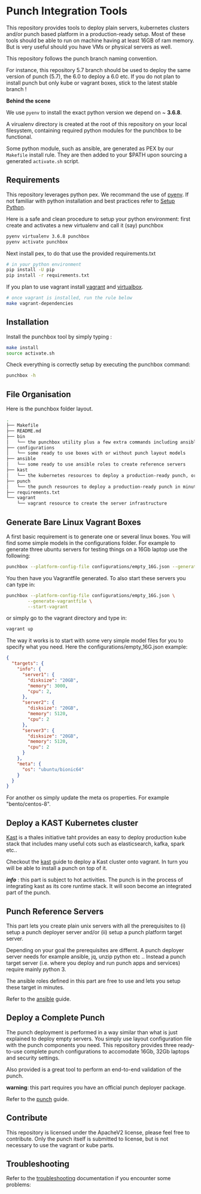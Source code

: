 # Punch Integration Tools

This repository provides tools to deploy plain servers, kubernetes clusters and/or
punch based platform in a production-ready setup. Most of these tools should be able to run on machine having at least 16GB of ram memory. 
But is very useful should you have VMs or physical servers as well.

This repository follows the punch branch naming convention. 

For instance, this repository 5.7 branch should be used to deploy the same version of punch (5.7), the 6.0 to deploy a 6.0 etc. If you do not plan to install punch but only kube or vagrant boxes, stick to the latest stable branch !

**Behind the scene**

We use `pyenv` to install the exact python version we depend on ~ **3.6.8**.

A virualenv directory is created at the root of this repository on your local filesystem, containing required python modules for the punchbox to be functional.

Some python module, such as ansible, are generated as PEX by our `Makefile` install rule. They are then added to your $PATH upon sourcing a generated `activate.sh` script.

## Requirements

This repository leverages python pex. We recommand the use of [pyenv](https://github.com/pyenv/pyenv). 
If not familiar with python installation and best practices refer to 
[Setup Python](https://doc.punchplatform.com/Contribution_Guide/Setup_Python.html). 

Here is a safe and clean procedure to setup your python environment: first 
create and activates a new virtualenv and call it (say) punchbox
```sh
pyenv virtualenv 3.6.8 punchbox
pyenv activate punchbox
```

Next install pex, to do that use the provided requirements.txt

```sh
# in your python environment
pip install -U pip
pip install -r requirements.txt
```

If you plan to use vagrant install [vagrant](https://www.vagrantup.com/downloads.html) and [virtualbox](https://www.virtualbox.org/). 

```sh
# once vagrant is installed, run the rule below
make vagrant-dependencies
```

## Installation 

Install the punchbox tool by simply typing :

```sh
make install
source activate.sh
```

Check everything is correctly setup by executing the punchbox command:
```sh
punchbox -h
```

## File Organisation

Here is the punchbox folder layout. 

```sh
.
├── Makefile
├── README.md
├── bin
│   └── the punchbox utility plus a few extra commands including ansible
├── configurations
│   └── some ready to use boxes with or without punch layout models
├── ansible
│   └── some ready to use ansible roles to create reference servers
├── kast
│   └── the kubernetes resources to deploy a production-ready punch, or simply play with kast.
├── punch
│   └── the punch resources to deploy a production-ready punch in minutes
├── requirements.txt
└── vagrant
    └── vagrant resource to create the server infrastructure
```

## Generate Bare Linux Vagrant Boxes

A first basic requirement is to generate one or several linux boxes. You will find some
simple models in the configurations folder. For example to generate 
three ubuntu servers for testing things on a 16Gb laptop use the following:

```sh
punchbox --platform-config-file configurations/empty_16G.json --generate-vagrantfile
```

You then have you Vagrantfile generated. To also start these servers you can type in:

```sh
punchbox --platform-config-file configurations/empty_16G.json \
        --generate-vagrantfile \
        --start-vagrant
```

or simply go to the vagrant directory and type in:

```sh
vagrant up
```

The way it works is to start with some very simple model files for you to specify what you need. 
Here the configurations/empty_16G.json example:

```json
{
  "targets": {
    "info": {
      "server1": {
        "disksize": "20GB",
        "memory": 3000,
        "cpu": 2,
      },
      "server2": {
        "disksize": "20GB",
        "memory": 5120,
        "cpu": 2
      },
      "server3": {
        "disksize": "20GB",
        "memory": 5120,
        "cpu": 2
      }
    },
    "meta": {
      "os": "ubuntu/bionic64"
    }
  }
}
```

For another os simply update the meta os properties. For example "bento/centos-8". 

## Deploy a KAST Kubernetes cluster

[Kast](https://gitlab.thalesdigital.io/sixdt/kast) is a thales initiative taht provides an easy to deploy production kube stack that includes
many useful cots such as elasticsearch, kafka, spark etc.. 

Checkout the [kast](./kast/README.md) guide to deploy a Kast cluster onto vagrant. In turn you will be
able to install a punch on top of it. 

***info*** : this part is subject to hot activities. The punch is in the process of integrating kast as its
core runtime stack. It will soon become an integrated part of the punch. 

## Punch Reference Servers

This part lets you create plain unix servers with all the prerequisites to (i) setup a punch deployer server and/or (ii) setup a punch platform target server.

Depending on your goal the prerequisites are differnt. A punch deployer server needs for example ansible, jq, unzip python etc .. Instead a punch target server (i.e. where you deploy and run punch apps and services) require  mainly python 3. 

The ansible roles defined in this part are free to use and lets you setup these target in minutes. 

Refer to the [ansible](./ansible/README.md) guide.  

## Deploy a Complete Punch

The punch deployment is performed in a way similar than what is just explained to deploy empty servers.
You simply use layout configuration file with the punch components you need. This repository provides
three ready-to-use complete punch configurations to accomodate 16Gb, 32Gb laptops and security settings. 

Also provided is a great tool to perform an end-to-end validation of the punch. 

**warning**: this part requires you have an official punch deployer package. 

Refer to the [punch](./punch/README.md) guide.  

## Contribute

This repository is licensed under the ApacheV2 license, please feel free to contribute. 
Only the punch itself is submitted to license, but is not necessary to use the vagrant or kube 
parts.

## Troubleshooting

Refer to the [troubleshooting](./Troubleshooting.md) documentation if you encounter some problems:
